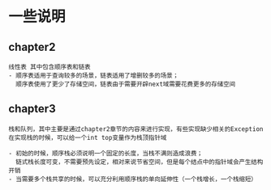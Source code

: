 # 一些说明
## chapter2
    线性表 其中包含顺序表和链表
    - 顺序表适用于查询较多的场景，链表适用了增删较多的场景；
      顺序表使用了更少了存储空间，链表由于需要开辟next域需要花费更多的存储空间
## chapter3
    栈和队列，其中主要是通过chapter2章节的内容来进行实现，有些实现缺少相关的Exception
    在实现栈的时候，可以给一个int top变量作为栈顶指针域
    
    - 初始的时候，顺序栈必须说明一个固定的长度，当栈不满则造成浪费；
      链式栈长度可变，不需要预先设定，相对来说节省空间，但是每个结点中的指针域会产生结构开销
    - 当需要多个栈共享的时候，可以充分利用顺序栈的单向延伸性（一个栈增长，一个栈缩短）